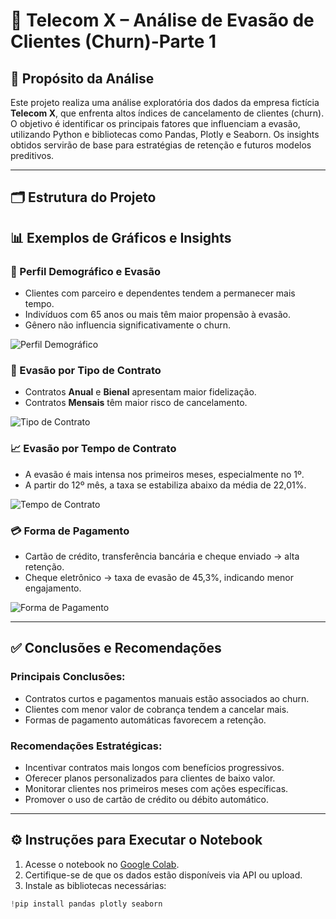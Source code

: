 # 📡 Telecom X – Análise de Evasão de Clientes (Churn)-Parte 1

## 📌 Propósito da Análise

Este projeto realiza uma análise exploratória dos dados da empresa fictícia **Telecom X**, que enfrenta altos índices de cancelamento de clientes (churn). O objetivo é identificar os principais fatores que influenciam a evasão, utilizando Python e bibliotecas como Pandas, Plotly e Seaborn. Os insights obtidos servirão de base para estratégias de retenção e futuros modelos preditivos.

---

## 🗂️ Estrutura do Projeto
## 📊 Exemplos de Gráficos e Insights

### 👥 Perfil Demográfico e Evasão
- Clientes com parceiro e dependentes tendem a permanecer mais tempo.
- Indivíduos com 65 anos ou mais têm maior propensão à evasão.
- Gênero não influencia significativamente o churn.

![Perfil Demográfico](images/perfil_demografico.png)

### 📄 Evasão por Tipo de Contrato
- Contratos **Anual** e **Bienal** apresentam maior fidelização.
- Contratos **Mensais** têm maior risco de cancelamento.

![Tipo de Contrato](images/tipo_contrato.png)

### 📈 Evasão por Tempo de Contrato
- A evasão é mais intensa nos primeiros meses, especialmente no 1º.
- A partir do 12º mês, a taxa se estabiliza abaixo da média de 22,01%.

![Tempo de Contrato](images/tempo_contrato.png)

### 💳 Forma de Pagamento
- Cartão de crédito, transferência bancária e cheque enviado → alta retenção.
- Cheque eletrônico → taxa de evasão de 45,3%, indicando menor engajamento.

![Forma de Pagamento](images/forma_pagamento.png)

---

## ✅ Conclusões e Recomendações

### Principais Conclusões:
- Contratos curtos e pagamentos manuais estão associados ao churn.
- Clientes com menor valor de cobrança tendem a cancelar mais.
- Formas de pagamento automáticas favorecem a retenção.

### Recomendações Estratégicas:
- Incentivar contratos mais longos com benefícios progressivos.
- Oferecer planos personalizados para clientes de baixo valor.
- Monitorar clientes nos primeiros meses com ações específicas.
- Promover o uso de cartão de crédito ou débito automático.

---

## ⚙️ Instruções para Executar o Notebook

1. Acesse o notebook no [Google Colab](link_para_o_colab).
2. Certifique-se de que os dados estão disponíveis via API ou upload.
3. Instale as bibliotecas necessárias:

```python
!pip install pandas plotly seaborn

